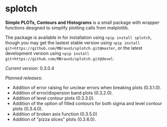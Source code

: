 # splotch
**Simple PLOTs, Contours and Histograms** is a small package with wrapper functions designed to simplify plotting calls from matplotlib.

The package is available in for installation using `>pip install splotch`, though you may get the lastest stable version using `>pip install git+https://github.com/MBravoS/splotch.git@master`, or the latest development version using `>pip install git+https://github.com/MBravoS/splotch.git@devel`.

*Current version*: 0.3.0.4

*Planned releases*:
* Addition of error raising for unclear errors when breaking plots (0.3.1.0).
* Addition of error/dispersion band plots (0.3.2.0).
* Addition of level contour plots (0.3.3.0).
* Addition of the option of filled contours for both sigma and level contour plots (0.3.4.0).
* Addition of broken axis function (0.3.5.0)
* Addition of "pizza slices" plots (0.3.6.0).
